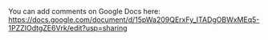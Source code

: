 You can add comments on Google Docs here:
https://docs.google.com/document/d/15pWa209QErxFy_ITADgOBWxMEq5-1PZZIOdtgZE6Vrk/edit?usp=sharing
